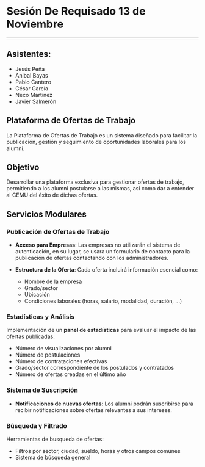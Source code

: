 # Sesión De Requisado 13 de Noviembre
---

## Asistentes:

- Jesús Peña
- Anibal Bayas
- Pablo Cantero
- César García
- Neco Martínez
- Javier Salmerón

## Plataforma de Ofertas de Trabajo

La Plataforma de Ofertas de Trabajo es un sistema diseñado para facilitar la publicación, gestión y seguimiento de oportunidades laborales para los alumni.

## Objetivo

Desarrollar una plataforma exclusiva para gestionar ofertas de trabajo, permitiendo a los alumni postularse a las mismas, así como dar a entender al CEMU del éxito de dichas ofertas.

## Servicios Modulares

### Publicación de Ofertas de Trabajo
- **Acceso para Empresas**:
  Las empresas no utilizarán el sistema de autenticación, en su lugar, se usara un formulario de contacto para la publicación de ofertas contactando con los administradores.

- **Estructura de la Oferta**:
  Cada oferta incluirá información esencial como:
  - Nombre de la empresa
  - Grado/sector
  - Ubicación
  - Condiciones laborales (horas, salario, modalidad, duración, ...)

### Estadísticas y Análisis
Implementación de un **panel de estadísticas** para evaluar el impacto de las ofertas publicadas:
- Número de visualizaciones por alumni
- Número de postulaciones
- Número de contrataciones efectivas
- Grado/sector correspondiente de los postulados y contratados
- Número de ofertas creadas en el último año

### Sistema de Suscripción
- **Notificaciones de nuevas ofertas**:
  Los alumni podrán suscribirse para recibir notificaciones sobre ofertas relevantes a sus intereses.

### Búsqueda y Filtrado
Herramientas de busqueda de ofertas:
- Filtros por sector, ciudad, sueldo, horas y otros campos comunes
- Sistema de búsqueda general
